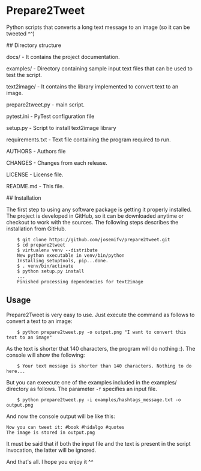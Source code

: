 # Prepare2Tweet

Python scripts that converts a long text message to an image (so it can be tweeted ^^)

## Directory structure

docs/ - It contains the project documentation.

examples/ - Directory containing sample input text files that can be used to test the script.

text2image/ - It contains the library implemented to convert text to an image.

prepare2tweet.py - main script.

pytest.ini - PyTest configuration file

setup.py - Script to install text2image library

requirements.txt - Text file containing the program required to run.

AUTHORS - Authors file

CHANGES - Changes from each release.

LICENSE - License file.

README.md - This file.


## Installation

The first step to using any software package is getting it properly installed. The project is developed in GitHub, so it can be downloaded anytime or checkout to work with the sources. The following steps describes the installation from GitHub.

```console
    $ git clone https://github.com/josemifv/prepare2tweet.git
    $ cd prepare2tweet
    $ virtualenv venv --distribute
	New python executable in venv/bin/python
	Installing setuptools, pip...done.    
	$ . venv/bin/activate
    $ python setup.py install
    ...
    Finished processing dependencies for text2image
```

## Usage

Prepare2Tweet is very easy to use. Just execute the command as follows to convert a text to an image:

```console
    $ python prepare2tweet.py -o output.png "I want to convert this text to an image"
```

As the text is shorter that 140 characters, the program will do nothing :). The console will show the following:

```console
	$ Your text message is shorter than 140 characters. Nothing to do here...
```

But you can exeecute one of the examples included in the examples/ directory as follows. The parameter ```-f``` specifies an input file.

```console
    $ python prepare2tweet.py -i examples/hashtags_message.txt -o output.png
```

And now the console output will be like this:

```console
Now you can tweet it: #book #hidalgo #quotes
The image is stored in output.png
```

It must be said that if both the input file and the text is present in the script invocation, the latter will be ignored.

And that's all. I hope you enjoy it ^^
